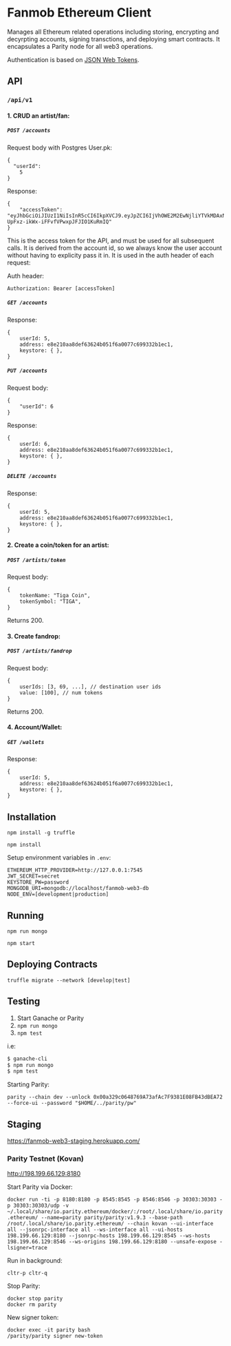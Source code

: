 # Fanmob Ethereum Client

Manages all Ethereum related operations including storing, encrypting and decyrpting accounts, signing transctions, and deploying smart contracts. It encapsulates a Parity node for all web3 operations.

Authentication is based on [JSON Web Tokens](https://jwt.io).

## API 
### `/api/v1`

#### 1. CRUD an artist/fan:

##### `POST /accounts`

Request body with Postgres User.pk:
```
{
  "userId": 
    5
}
```

Response:

```
{
    "accessToken": "eyJhbGciOiJIUzI1NiIsInR5cCI6IkpXVCJ9.eyJpZCI6IjVhOWE2M2EwNjliYTVkMDAxNDM2YzUwNCIsImlhdCI6MTUyMDA2NzQ4OH0.dM30i5G2S-UpFxz-ikWx-iFFvfVPwxpJFJIO1KuRmIQ"
}
```

This is the access token for the API, and must be used for all subsequent calls. It is derived from the account id, so we always know the user account without having to explicity pass it in. It is used in the auth header of each request:

Auth header:
```
Authorization: Bearer [accessToken]
```

##### `GET /accounts`

Response:

```
{
    userId: 5,
    address: e8e210aa8def63624b051f6a0077c699332b1ec1,
    keystore: { },
}
```

##### `PUT /accounts`

Request body:
```
{
    "userId": 6
}
```

Response:

```
{
    userId: 6,
    address: e8e210aa8def63624b051f6a0077c699332b1ec1,
    keystore: { },
}
```

##### `DELETE /accounts`

Response:

```
{
    userId: 5,
    address: e8e210aa8def63624b051f6a0077c699332b1ec1,
    keystore: { },
}
```

#### 2. Create a coin/token for an artist:

##### `POST /artists/token`

Request body:
```
{
    tokenName: "Tiga Coin",
    tokenSymbol: "TIGA",
}
```

Returns 200.

#### 3. Create fandrop:

##### `POST /artists/fandrop`

Request body:
```
{
    userIds: [3, 69, ...], // destination user ids
    value: [100], // num tokens
}
```

Returns 200.

#### 4. Account/Wallet:

##### `GET /wallets`

Response:

```
{
    userId: 5,
    address: e8e210aa8def63624b051f6a0077c699332b1ec1,
    keystore: { },
}
```

## Installation

`npm install -g truffle`

`npm install`

Setup environment variables in `.env`:

```
ETHEREUM_HTTP_PROVIDER=http://127.0.0.1:7545
JWT_SECRET=secret
KEYSTORE_PW=password
MONGODB_URI=mongodb://localhost/fanmob-web3-db
NODE_ENV=[development|production]
```

## Running

`npm run mongo`

`npm start`

## Deploying Contracts

`truffle migrate --network [develop|test]`

## Testing

1. Start Ganache or Parity
2. `npm run mongo`
3. `npm test`

i.e:

```sh
$ ganache-cli
$ npm run mongo
$ npm test
```

Starting Parity:

`parity --chain dev --unlock 0x00a329c0648769A73afAc7F9381E08FB43dBEA72 --force-ui --password "$HOME/../parity/pw"`

## Staging

https://fanmob-web3-staging.herokuapp.com/

### Parity Testnet (Kovan)

http://198.199.66.129:8180

Start Parity via Docker:

`docker run -ti -p 8180:8180 -p 8545:8545 -p 8546:8546 -p 30303:30303 -p 30303:30303/udp -v ~/.local/share/io.parity.ethereum/docker/:/root/.local/share/io.parity.ethereum/ --name=parity parity/parity:v1.9.3 --base-path /root/.local/share/io.parity.ethereum/ --chain kovan --ui-interface all --jsonrpc-interface all --ws-interface all --ui-hosts 198.199.66.129:8180 --jsonrpc-hosts 198.199.66.129:8545 --ws-hosts 198.199.66.129:8546 --ws-origins 198.199.66.129:8180 --unsafe-expose -lsigner=trace`

Run in background:

`cltr-p cltr-q`

Stop Parity:
```
docker stop parity
docker rm parity
```

New signer token:
```
docker exec -it parity bash
/parity/parity signer new-token
```
